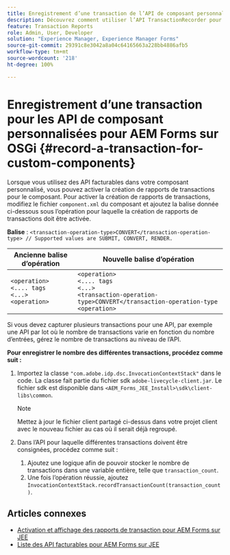 ```yaml
---
title: Enregistrement d’une transaction de l’API de composant personnalisé pour AEM Forms sur JEE
description: Découvrez comment utiliser l’API TransactionRecorder pour enregistrer les transactions d’un composant personnalisé.
feature: Transaction Reports
role: Admin, User, Developer
solution: "Experience Manager, Experience Manager Forms"
source-git-commit: 29391c8e3042a8a04c64165663a228bb4886afb5
workflow-type: tm+mt
source-wordcount: '218'
ht-degree: 100%

---
```


# Enregistrement d’une transaction pour les API de composant personnalisées pour AEM Forms sur OSGi {#record-a-transaction-for-custom-components}

Lorsque vous utilisez des API facturables dans votre composant personnalisé, vous pouvez activer la création de rapports de transactions pour le composant. Pour activer la création de rapports de transactions, modifiez le fichier `component.xml` du composant et ajoutez la balise donnée ci-dessous sous l’opération pour laquelle la création de rapports de transactions doit être activée.

**Balise** : `<transaction-operation-type>CONVERT</transaction-operation-type> // Supported values are SUBMIT, CONVERT, RENDER.`

| Ancienne balise d’opération | Nouvelle balise d’opération |
| ----------- | ----------- |
| `<operation>`<br> `<.... tags`<br>`<...>`<br>`<operation>` | `<operation>`<br> `<.... tags`<br>`<...>`<br>`<transaction-operation-type>CONVERT</transaction-operation-type`<br>`<operation>` |

Si vous devez capturer plusieurs transactions pour une API, par exemple une API par lot où le nombre de transactions varie en fonction du nombre d’entrées, gérez le nombre de transactions au niveau de l’API.

**Pour enregistrer le nombre des différentes transactions, procédez comme suit :**

1. Importez la classe `"com.adobe.idp.dsc.InvocationContextStack"` dans le code. La classe fait partie du fichier sdk `adobe-livecycle-client.jar`. Le fichier sdk est disponible dans `<AEM_Forms_JEE_Install>\sdk\client-libs\common`.

   >[!NOTE]
   > Mettez à jour le fichier client partagé ci-dessus dans votre projet client avec le nouveau fichier au cas où il serait déjà regroupé.

1. Dans l’API pour laquelle différentes transactions doivent être consignées, procédez comme suit :
   1. Ajoutez une logique afin de pouvoir stocker le nombre de transactions dans une variable entière, telle que `transaction_count`.
   1. Une fois l’opération réussie, ajoutez `InvocationContextStack.recordTransactionCount(transaction_count)`.

<!--For example, you can set count for your custom component by importing class `"com.adobe.idp.dsc.InvocationContextStack"` in the code available at `adobe-livecycle-client.jar`  and determine the transaction count basis API input/result and add (In this case we add count is equal to 3):
`InvocationContextStack.recordTransactionCount(<count>).` to 
`InvocationContextStack.recordTransactionCount(3)`.-->

## Articles connexes

* [Activation et affichage des rapports de transaction pour AEM Forms sur JEE](/help/forms/using/transaction-report-overview-jee.md)
* [Liste des API facturables pour AEM Forms sur JEE](/help/forms/using/transaction-reports-billable-apis-jee.md)
